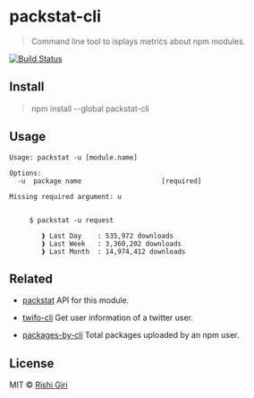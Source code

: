 # packstat-cli

> Command line tool to isplays metrics about npm modules.

[![Build Status](https://travis-ci.org/CodeDotJS/packstat.svg?branch=master)](https://travis-ci.org/CodeDotJS/packstat)

## Install

> npm install --global packstat-cli

## Usage

```
Usage: packstat -u [module.name]

Options:
  -u  package name                    [required]

Missing required argument: u


	 $ packstat -u request

	 	❱ Last Day    : 535,972 downloads
	 	❱ Last Week   : 3,360,202 downloads
	 	❱ Last Month  : 14,974,412 downloads

```
## Related

- [packstat](https://github.com/CodeDotJs/packstat) API for this module.

- [twifo-cli](https://github.com/codedotjs/twifo-cli) Get user information of a twitter user.

- [packages-by-cli](https://github.com/codedotjs/packages-by-cli) Total packages uploaded by an npm user.

## License

MIT &copy; [Rishi Giri](http://rishigiri.com)